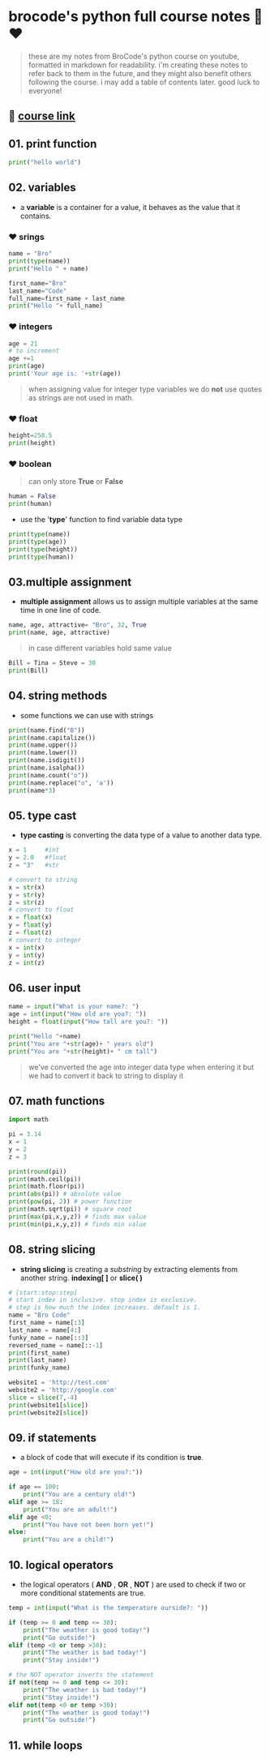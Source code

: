  # brocode's python full course notes 🐍♥️
> these are my notes from BroCode's python course on youtube, formatted in markdown for readability. i'm creating these notes to refer back to them in the future, and they might also benefit others following the course. i may add a table of contents later. good luck to everyone!
 
 ## 🔗 [course link](https://youtu.be/XKHEtdqhLK8?si=IqUga8mt5dGJ7x4i) 
## 01. print function 
```python
print("hello world")
```
## 02. variables
- a **variable** is a container for a value, it behaves as the value that it contains.
### ♥️ srings
```python
name = "Bro"
print(type(name))
print("Hello " + name)
```

```python
first_name="Bro"
last_name="Code"
full_name=first_name + last_name
print("Hello "+ full_name)
``````
### ♥️ integers
```python
age = 21
# to increment
age +=1 
print(age)
print('Your age is: '+str(age))
```
> when assigning value for integer type variables we do **not** use quotes as strings are not used in math.
### ♥️ float
```python
height=250.5
print(height)
```
### ♥️ boolean
> can only store **True** or **False**
```python
human = False
print(human)
```
- use the '**type**' function to find variable data type

```python
print(type(name))
print(type(age))
print(type(height))
print(type(human))
```
## 03.multiple assignment
- **multiple assignment** allows us to assign multiple variables at the same time in one line of code.
```python
name, age, attractive= "Bro", 32, True
print(name, age, attractive)
```
> in case different variables hold same value
```python
Bill = Tina = Steve = 30
print(Bill)
```
## 04. string methods 
- some functions we can use with strings
```python
print(name.find("B"))
print(name.capitalize())
print(name.upper())
print(name.lower())
print(name.isdigit())
print(name.isalpha())
print(name.count("o")) 
print(name.replace("o", 'a'))
print(name*3)
```
## 05. type cast
- **type casting** is converting the data type of a value to another data type.
```python
x = 1     #int
y = 2.0   #float
z = "3"   #str

# convert to string
x = str(x) 
y = str(y)
z = str(z)
# convert to float
x = float(x)
y = float(y)
z = float(z)
# convert to integer
x = int(x)
y = int(y)
z = int(z)
```
## 06. user input
```python
name = input("What is your name?: ")
age = int(input("How old are you?: "))
height = float(input("How tall are you?: "))

print("Hello "+name)
print("You are "+str(age)+ " years old")
print("You are "+str(height)+ " cm tall")
```
> we've converted the age into integer data type when entering it but we had to convert it back to string to display it

## 07. math functions
```python
import math

pi = 3.14
x = 1
y = 2
z = 3

print(round(pi))
print(math.ceil(pi))
print(math.floor(pi))
print(abs(pi)) # absolute value
print(pow(pi, 2)) # power function
print(math.sqrt(pi)) # square root
print(max(pi,x,y,z)) # finds max value
print(min(pi,x,y,z)) # finds min value
```
## 08. string slicing
- **string slicing** is creating a *substring* by extracting elements from another string. **indexing[ ]** or **slice( )**
```python
# [start:stop:step]
# start index in inclusive. stop index is exclusive.
# step is how much the index increases. default is 1.
name = "Bro Code"
first_name = name[:3]
last_name = name[4:]
funky_name = name[::3]
reversed_name = name[::-1]
print(first_name)
print(last_name)
print(funky_name)

website1 = 'http://test.com'
website2 = 'http://google.com'
slice = slice(7,-4)
print(website1[slice])
print(website2[slice])
```
## 09. if statements
- a block of code that will execute if its condition is **true**.
```python
age = int(input("How old are you?:"))

if age == 100:
    print("You are a century old!")
elif age >= 18:
    print("You are an adult!")
elif age <0:
    print("You have not been born yet!")
else:
    print("You are a child!")
```
## 10. logical operators
- the logical operators ( **AND** , **OR** , **NOT** ) are used to check if two or more conditional statements are true.
```python
temp = int(input("What is the temperature ourside?: "))

if (temp >= 0 and temp <= 30):
    print("The weather is good today!")
    print("Go outside!")
elif (temp <0 or temp >30):
    print("The weather is bad today!")
    print("Stay inside!")

# the NOT operator inverts the statement
if not(temp >= 0 and temp <= 30):
    print("The weather is bad today!")
    print("Stay inside!")
elif not(temp <0 or temp >30):
    print("The weather is good today!")
    print("Go outside!")
```
## 11. while loops


